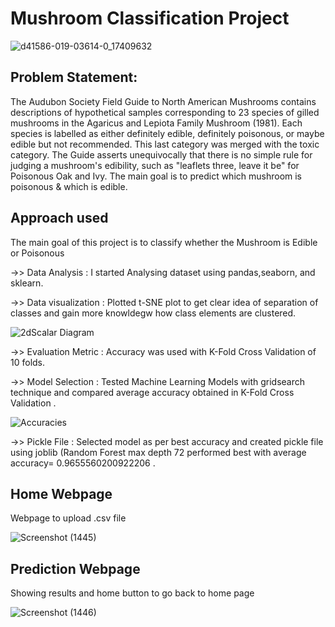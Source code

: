 # Mushroom Classification Project
![d41586-019-03614-0_17409632](https://user-images.githubusercontent.com/88154798/139305607-2f5e5048-4adb-4556-82c3-63c9d210a4d6.jpg)

## Problem Statement:
<p>The Audubon Society Field Guide to North American Mushrooms contains descriptions
of hypothetical samples corresponding to 23 species of gilled mushrooms in the
Agaricus and Lepiota Family Mushroom (1981). Each species is labelled as either
definitely edible, definitely poisonous, or maybe edible but not recommended. This last
category was merged with the toxic category. The Guide asserts unequivocally that
there is no simple rule for judging a mushroom's edibility, such as "leaflets three, leave it
be" for Poisonous Oak and Ivy.
The main goal is to predict which mushroom is poisonous & which is edible.</p>

## Approach used
<p>The main goal of this project is to classify whether the Mushroom is Edible or Poisonous </p>

->> Data Analysis        : I started Analysing dataset using pandas,seaborn, and sklearn. 

->> Data visualization   : Plotted t-SNE plot to get clear idea of separation of classes and gain more knowldegw how class elements are clustered. 

![2dScalar Diagram](https://user-images.githubusercontent.com/88154798/139250275-1d7c3308-b49e-47b7-8bce-c0bc8f668fba.png)

->> Evaluation Metric    : Accuracy was used with K-Fold Cross Validation of 10 folds.

->> Model Selection      : Tested Machine Learning Models with gridsearch technique and compared average accuracy obtained in K-Fold Cross Validation .

![Accuracies](https://user-images.githubusercontent.com/88154798/139250588-6e7b942a-f813-44b2-9f63-46db762a16a4.png)

->> Pickle File          : Selected model as per best accuracy and created pickle file using joblib (Random Forest max depth 72 performed best with average accuracy= 0.9655560200922206 .

## Home Webpage 
<p>Webpage to upload .csv file</p>

![Screenshot (1445)](https://user-images.githubusercontent.com/88154798/139388983-f5db7144-0550-4ccb-8b72-8cfd304bf109.png)

## Prediction Webpage 
<p>Showing results and home button to go back to home page</p>

![Screenshot (1446)](https://user-images.githubusercontent.com/88154798/139389101-b11a5bf1-dad6-4e72-a3e6-51583c4e2881.png)

